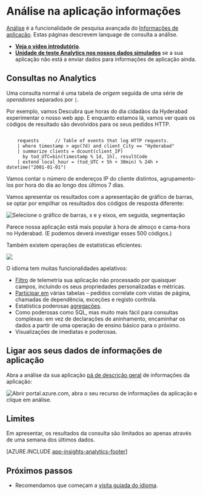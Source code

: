 <properties 
    pageTitle="Análise - a ferramenta de pesquisa avançada de informações da aplicação | Microsoft Azure" 
    description="Descrição geral das Analytics, a ferramenta de pesquisa de diagnóstico poderosas de informações da aplicação. " 
    services="application-insights" 
    documentationCenter=""
    authors="alancameronwills" 
    manager="douge"/>

<tags 
    ms.service="application-insights" 
    ms.workload="tbd" 
    ms.tgt_pltfrm="ibiza" 
    ms.devlang="na" 
    ms.topic="article" 
    ms.date="07/26/2016" 
    ms.author="awills"/>


# <a name="analytics-in-application-insights"></a>Análise na aplicação informações


[Análise](app-insights-analytics.md) é a funcionalidade de pesquisa avançada do [Informações de aplicação](app-insights-overview.md). Estas páginas descrevem lanquage de consulta a análise. 

* **[Veja o vídeo introdutório](https://applicationanalytics-media.azureedge.net/home_page_video.mp4)**.
* **[Unidade de teste Analytics nos nossos dados simulados](https://analytics.applicationinsights.io/demo)** se a sua aplicação não está a enviar dados para informações de aplicação ainda.

## <a name="queries-in-analytics"></a>Consultas no Analytics
 
Uma consulta normal é uma tabela de *origem* seguida de uma série de *operadores* separados por `|`. 

Por exemplo, vamos Descubra que horas do dia cidadãos da Hyderabad experimentar o nosso web app. E enquanto estamos lá, vamos ver quais os códigos de resultado são devolvidos para os seus pedidos HTTP. 

```AIQL

    requests      // Table of events that log HTTP requests.
  	| where timestamp > ago(7d) and client_City == "Hyderabad"
  	| summarize clients = dcount(client_IP) 
      by tod_UTC=bin(timestamp % 1d, 1h), resultCode
  	| extend local_hour = (tod_UTC + 5h + 30min) % 24h + datetime("2001-01-01") 
```

Vamos contar o número de endereços IP do cliente distintos, agrupamento-los por hora do dia ao longo dos últimos 7 dias. 

Vamos apresentar os resultados com a apresentação de gráfico de barras, se optar por empilhar os resultados dos códigos de resposta diferente:

![Selecione o gráfico de barras, x e y eixos, em seguida, segmentação](./media/app-insights-analytics/020.png)

Parece nossa aplicação está mais popular à hora de almoço e cama-hora no Hyderabad. (E podemos deverá investigar esses 500 códigos.)


Também existem operações de estatísticas eficientes:

![](./media/app-insights-analytics/025.png)


O idioma tem muitas funcionalidades apelativos:

* [Filtro](app-insights-analytics-reference.md#where-operator) de telemetria sua aplicação não processado por quaisquer campos, incluindo os seus propriedades personalizadas e métricas.
* [Participar em](app-insights-analytics-reference.md#join-operator) várias tabelas – pedidos correlate com vistas de página, chamadas de dependência, exceções e registo controla.
* Estatística poderosas [agregações](app-insights-analytics-reference.md#aggregations).
* Como poderosas como SQL, mas muito mais fácil para consultas complexas: em vez de declarações de aninhamento, encaminhar os dados a partir de uma operação de ensino básico para o próximo.
* Visualizações de imediatas e poderosas.







## <a name="connect-to-your-application-insights-data"></a>Ligar aos seus dados de informações de aplicação


Abra a análise da sua aplicação [pá de descrição geral](app-insights-dashboards.md) de informações da aplicação: 

![Abrir portal.azure.com, abra o seu recurso de informações da aplicação e clique em análise.](./media/app-insights-analytics/001.png)


## <a name="limits"></a>Limites

Em apresentar, os resultados da consulta são limitados ao apenas através de uma semana dos últimos dados.



[AZURE.INCLUDE [app-insights-analytics-footer](../../includes/app-insights-analytics-footer.md)]


## <a name="next-steps"></a>Próximos passos


* Recomendamos que começam a [visita guiada do idioma](app-insights-analytics-tour.md).